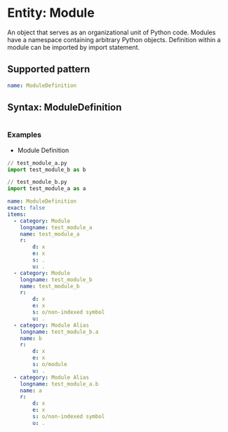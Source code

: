 # Entity: Module
An object that serves as an organizational unit of Python code. Modules have a namespace containing arbitrary Python objects. Definition within a module can be imported by import statement.

## Supported pattern

```yaml
name: ModuleDefinition
```



## Syntax: ModuleDefinition
```
```

### Examples

- Module Definition
```python
// test_module_a.py
import test_module_b as b

// test_module_b.py
import test_module_a as a
```

```yaml
name: ModuleDefinition
exact: false
items:
  - category: Module
    longname: test_module_a
    name: test_module_a
    r:
        d: x 
        e: x
        s: .
        u: .
  - category: Module
    longname: test_module_b
    name: test_module_b
    r:
        d: x 
        e: x
        s: o/non-indexed symbol
        u: .
  - category: Module Alias
    longname: test_module_b.a
    name: b
    r:
        d: x 
        e: x
        s: o/module
        u: .
  - category: Module Alias
    longname: test_module_a.b
    name: a
    r:
        d: x 
        e: x
        s: o/non-indexed symbol
        u: .
```